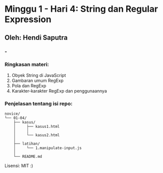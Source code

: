# Minggu 1 - Hari 4: String dan Regular Expression

## Oleh: Hendi Saputra

### -

### Ringkasan materi:
1. Obyek String di JavaScript
2. Gambaran umum RegExp
3. Pola dan RegExp
4. Karakter-karakter RegExp dan penggunaannya

### Penjelasan tentang isi repo:

```
novice/
└── 01-04/
    ├── kasus/
    │     ├── kasus1.html
    │     │      
    │     └── kasus2.html
    │
    ├── latihan/
    │     └── 1.manipulate-input.js
    │
    └── README.md          

```

Lisensi: MIT :)